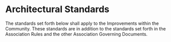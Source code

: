 # Architectural Standards

The standards set forth below shall apply to the Improvements within the Community. These standards are in addition to the standards set forth in the Association Rules and the other Association Governing Documents.


